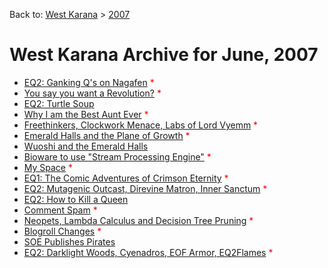 Back to: [West Karana](/posts/westkarana.md) > [2007](/posts/2007/westkarana.md)
# West Karana Archive for June, 2007

* [EQ2: Ganking Q's on Nagafen](708.md) <span style="color:red;">*</span>
* [You say you want a Revolution?](710.md) <span style="color:red;">*</span>
* [EQ2: Turtle Soup](713.md) <span style="color:red;"></span>
* [Why I am the Best Aunt Ever](731.md) <span style="color:red;">*</span>
* [Freethinkers, Clockwork Menace, Labs of Lord Vyemm](736.md) <span style="color:red;">*</span>
* [Emerald Halls and the Plane of Growth](745.md) <span style="color:red;">*</span>
* [Wuoshi and the Emerald Halls](751.md) <span style="color:red;"></span>
* [Bioware to use "Stream Processing Engine"](752.md) <span style="color:red;">*</span>
* [My Space](754.md) <span style="color:red;">*</span>
* [EQ1: The Comic Adventures of Crimson Eternity](780.md) <span style="color:red;">*</span>
* [EQ2: Mutagenic Outcast, Direvine Matron, Inner Sanctum](784.md) <span style="color:red;">*</span>
* [EQ2: How to Kill a Queen](785.md) <span style="color:red;"></span>
* [Comment Spam](786.md) <span style="color:red;">*</span>
* [Neopets, Lambda Calculus and Decision Tree Pruning](788.md) <span style="color:red;">*</span>
* [Blogroll Changes](791.md) <span style="color:red;">*</span>
* [SOE Publishes Pirates](792.md) <span style="color:red;"></span>
* [EQ2: Darklight Woods, Cyenadros, EOF Armor, EQ2Flames](798.md) <span style="color:red;">*</span>
